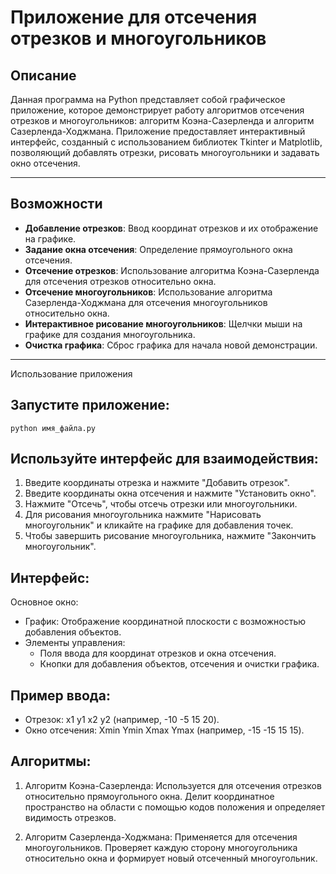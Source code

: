 # Приложение для отсечения отрезков и многоугольников

## Описание

Данная программа на Python представляет собой графическое приложение, которое демонстрирует работу алгоритмов отсечения отрезков и многоугольников: алгоритм Коэна-Сазерленда и алгоритм Сазерленда-Ходжмана. Приложение предоставляет интерактивный интерфейс, созданный с использованием библиотек Tkinter и Matplotlib, позволяющий добавлять отрезки, рисовать многоугольники и задавать окно отсечения.

---

## Возможности

- **Добавление отрезков**: Ввод координат отрезков и их отображение на графике.
- **Задание окна отсечения**: Определение прямоугольного окна отсечения.
- **Отсечение отрезков**: Использование алгоритма Коэна-Сазерленда для отсечения отрезков относительно окна.
- **Отсечение многоугольников**: Использование алгоритма Сазерленда-Ходжмана для отсечения многоугольников относительно окна.
- **Интерактивное рисование многоугольников**: Щелчки мыши на графике для создания многоугольника.
- **Очистка графика**: Сброс графика для начала новой демонстрации.

---

Использование приложения

Запустите приложение:
---------------------
```
python имя_файла.py
```

Используйте интерфейс для взаимодействия:
-----------------------------------------
1. Введите координаты отрезка и нажмите "Добавить отрезок".
2. Введите координаты окна отсечения и нажмите "Установить окно".
3. Нажмите "Отсечь", чтобы отсечь отрезки или многоугольники.
4. Для рисования многоугольника нажмите "Нарисовать многоугольник" и кликайте на графике для добавления точек.
5. Чтобы завершить рисование многоугольника, нажмите "Закончить многоугольник".

Интерфейс:
----------
Основное окно:
- График: Отображение координатной плоскости с возможностью добавления объектов.
- Элементы управления:
  - Поля ввода для координат отрезков и окна отсечения.
  - Кнопки для добавления объектов, отсечения и очистки графика.

Пример ввода:
-------------
- Отрезок: x1 y1 x2 y2 (например, -10 -5 15 20).
- Окно отсечения: Xmin Ymin Xmax Ymax (например, -15 -15 15 15).

Алгоритмы:
----------
1. Алгоритм Коэна-Сазерленда:
   Используется для отсечения отрезков относительно прямоугольного окна.
   Делит координатное пространство на области с помощью кодов положения и определяет видимость отрезков.

2. Алгоритм Сазерленда-Ходжмана:
   Применяется для отсечения многоугольников.
   Проверяет каждую сторону многоугольника относительно окна и формирует новый отсеченный многоугольник.